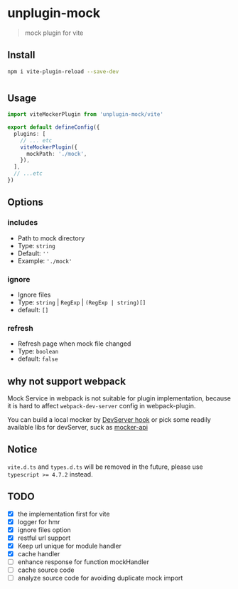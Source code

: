# unplugin-mock
> mock plugin for vite


## Install
```bash
npm i vite-plugin-reload --save-dev
```
#
## Usage
```ts
import viteMockerPlugin from 'unplugin-mock/vite'

export default defineConfig({
  plugins: [
    // ... etc
    viteMockerPlugin({
      mockPath: './mock',
    }),
  ],
  // ...etc
})
```

## Options

### includes
- Path to mock directory
- Type: `string`
- Default: `''`
- Example: `'./mock'`

### ignore
- Ignore files
- Type: `string` | `RegExp` | `(RegExp | string)[]` 
- default: `[]`

### refresh
- Refresh page when mock file changed
- Type: `boolean`
- default: `false`

## why not support webpack

Mock Service in webpack is not suitable for plugin implementation, because it is hard to affect `webpack-dev-server` config in webpack-plugin.

You can build a local mocker by [DevServer hook](https://webpack.js.org/configuration/dev-server/) or pick some readily available libs for devServer, suck as [mocker-api](https://github.com/jaywcjlove/mocker-api)

## Notice
`vite.d.ts` and `types.d.ts` will be removed in the future, please use `typescript >= 4.7.2` instead.

## TODO

- [x] the implementation first for vite
- [x] logger for hmr
- [x] ignore files option
- [x] restful url support
- [x] Keep url unique for module handler
- [x] cache handler
- [ ] enhance response for function mockHandler
- [ ] cache source code
- [ ] analyze source code for avoiding duplicate mock import
